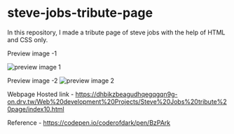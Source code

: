 # steve-jobs-tribute-page
In this repository, I made a tribute page of steve jobs with the help of HTML and CSS only.

Preview image -1

![preview image 1](https://user-images.githubusercontent.com/63789702/131248229-567de67b-75c1-496c-b980-fc2ce419a16f.jpg)


Preview image -2
![preview image 2](https://user-images.githubusercontent.com/63789702/131248240-8286aa0d-0531-4f71-a510-1ef0e74cc336.jpg)



Webpage Hosted link - https://dhbikzbeagudhqegqgqn9g-on.drv.tw/Web%20development%20Projects/Steve%20Jobs%20tribute%20page/index10.html

Reference - https://codepen.io/coderofdark/pen/BzPArk
